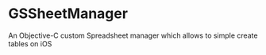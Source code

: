 GSSheetManager
==============

An Objective-C custom Spreadsheet manager which allows to simple create tables on iOS